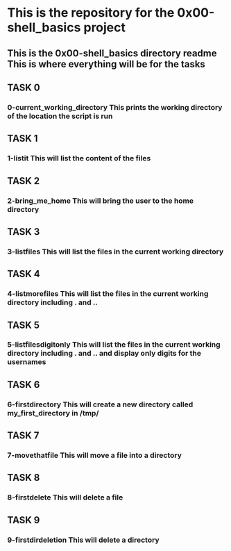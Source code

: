 <H1>This is the repository for the 0x00-shell_basics project
<H2>This is the 0x00-shell_basics directory readme
This is where everything will be for the tasks

<H2>TASK 0 
<H3>0-current_working_directory
This prints the working directory of the location the script is run

<H2>TASK 1
<H3>1-listit
This will list the content of the files

<H2>TASK 2
<H3>2-bring_me_home
This will bring the user to the home directory

<H2>TASK 3
<H3>3-listfiles
This will list the files in the current working directory

<H2>TASK 4
<H3>4-listmorefiles
This will list the files in the current working directory including . and ..

<H2>TASK 5
<H3>5-listfilesdigitonly
This will list the files in the current working directory including . and .. and display only digits for the usernames

<H2>TASK 6
<H3>6-firstdirectory
This will create a new directory called my_first_directory in /tmp/

<H2>TASK 7
<H3>7-movethatfile
This will move a file into a directory

<H2>TASK 8
<H3>8-firstdelete
This will delete a file

<H2>TASK 9
<H3>9-firstdirdeletion
This will delete a directory
